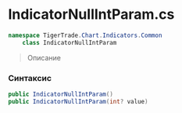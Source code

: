 
# IndicatorNullIntParam.cs
```csharp
namespace TigerTrade.Chart.Indicators.Common  
    class IndicatorNullIntParam
```

> Описание

### Синтаксис
```csharp
public IndicatorNullIntParam()
public IndicatorNullIntParam(int? value)
```
